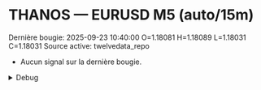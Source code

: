 # THANOS — EURUSD M5 (auto/15m)
Dernière bougie: 2025-09-23 10:40:00  O=1.18081  H=1.18089  L=1.18031  C=1.18031
Source active: twelvedata_repo

- Aucun signal sur la dernière bougie.

<details><summary>Debug</summary>

- TD_API_KEY manquant.

</details>